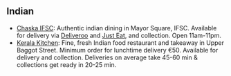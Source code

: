 Indian
-------
* [Chaska IFSC](https://www.facebook.com/chaskaifsc): Authentic indian dining in Mayor Square, IFSC. Available for delivery via [Deliveroo](https://deliveroo.ie/menu/dublin/financial-services-centre/chaska) and [Just Eat](https://www.just-eat.ie/restaurants-ChaskaKitchen-Dublin/menu), and collection. Open 11am-11pm.
* [Kerala Kitchen](https://www.keralakitchen.ie/): Fine, fresh Indian food restaurant and takeaway in Upper Baggot Street. Minimum order for lunchtime delivery €50. Available for delivery and collection. Deliveries on average take 45-60 min & collections get ready in 20-25 min.
